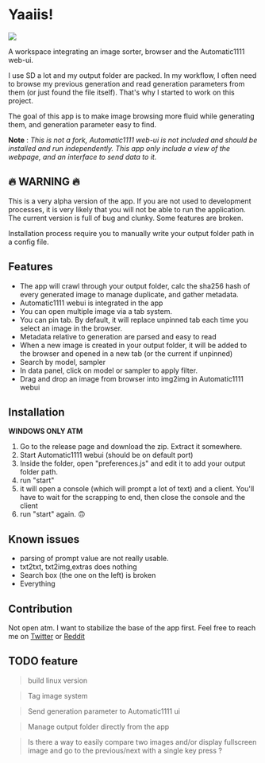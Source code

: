 # Yaaiis!

![](https://nevysha.art/wp-content/uploads/2023/01/nevy-icon-1-256-round.png)

A workspace integrating an image sorter, browser and the Automatic1111 web-ui. 

I use SD a lot and my output folder are packed. In my workflow, I often need to browse my previous generation and read generation parameters from them (or just found the file itself). That's why I started to work on this project.

The goal of this app is to make image browsing more fluid while generating them, and generation parameter easy to find. 

**Note** : 
*This is not a fork, Automatic1111 web-ui is not included and should be installed and run independently. This app only include a view of the webpage, and an interface to send data to it.*

## 🔥 WARNING 🔥
This is a very alpha version of the app. If you are not used to development processes, it is very likely that you will not be able to run the application.
The current version is full of bug and clunky. Some features are broken. 

Installation process require you to manually write your output folder path in a config file.

## Features
 - The app will crawl through your output folder, calc the sha256 hash of every generated image to manage duplicate, and gather metadata.
 - Automatic1111 webui is integrated in the app
 - You can open multiple image via a tab system.
 - You can pin tab. By default, it will replace unpinned tab each time you select an image in the browser.
 - Metadata relative to generation are parsed and easy to read
 - When a new image is created in your output folder, it will be added to the browser and opened in a new tab (or the current if unpinned)
 - Search by model, sampler
 - In data panel, click on model or sampler to apply filter.
 - Drag and drop an image from browser into img2img in Automatic1111 webui

## Installation
**WINDOWS ONLY ATM**

1. Go to the release page and download the zip. Extract it somewhere.
2. Start Automatic1111 webui (should be on default port)
3. Inside the folder, open "preferences.js" and edit it to add your output folder path.
4. run "start"
5. it will open a console (which will prompt a lot of text) and a client. You'll have to wait for the scrapping to end, then close the console and the client
6. run "start" again. 🙃

## Known issues
 - parsing of prompt value are not really usable.
 - txt2txt, txt2img,extras does nothing
 - Search box (the one on the left) is broken
 - Everything

## Contribution
Not open atm. I want to stabilize the base of the app first. Feel free to reach me on [Twitter](https://twitter.com/NevyshaHime) or [Reddit](https://www.reddit.com/user/Nevysha/)

## TODO feature
> build linux version

> Tag image system

> Send generation parameter to Automatic1111 ui

> Manage output folder directly from the app

> Is there a way to easily compare two images and/or display fullscreen image and go to the previous/next with a single key press ?